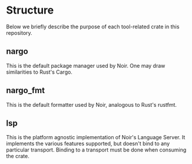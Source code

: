 # Structure

Below we briefly describe the purpose of each tool-related crate in this repository.

## nargo

This is the default package manager used by Noir. One may draw similarities to Rust's Cargo.

## nargo_fmt

This is the default formatter used by Noir, analogous to Rust's rustfmt.

## lsp

This is the platform agnostic implementation of Noir's Language Server. It implements the various features supported, but doesn't bind to any particular transport. Binding to a transport must be done when consuming the crate.
